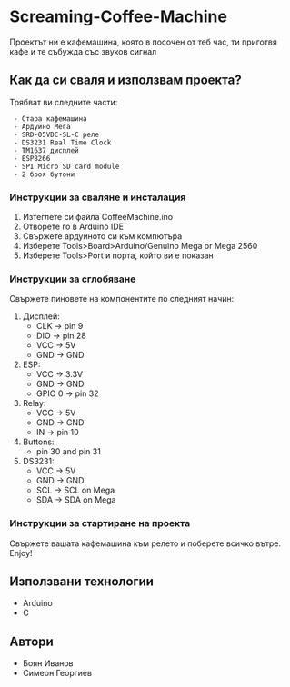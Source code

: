 # Screaming-Coffee-Machine

Проектът ни е кафемашина, която в посочен от теб час, ти приготвя кафе и те събужда със звуков сигнал


## Как да си сваля и използвам проекта?

Трябват ви следните части:

     - Стара кафемашина
     - Ардуино Мега
     - SRD-05VDC-SL-C реле
     - DS3231 Real Time Clock 
     - ТМ1637 дисплей
     - ESP8266
     - SPI Micro SD card module 
     - 2 броя бутони

### Инструкции за сваляне и инсталация

1) Изтеглете си файла CoffeeMachine.ino
2) Отворете го в Arduino IDE
3) Свържете ардуиното си към компютъра
4) Изберете Tools>Board>Arduino/Genuino Mega or Mega 2560
5) Изберете Tools>Port и порта, който ви е показан

### Инструкции за сглобяване
Свържете пиновете на компонентите по следният начин:

1) Дисплей:
      - CLK -> pin 9
      - DIO -> pin 28
      - VCC -> 5V
      - GND -> GND
2) ESP:
      - VCC -> 3.3V
      - GND -> GND
      - GPIO 0 -> pin 32
3) Relay:
      - VCC -> 5V
      - GND -> GND
      - IN -> pin 10
4) Buttons:
      - pin 30 and pin 31
5) DS3231:
      - VCC -> 5V
      - GND -> GND
      - SCL -> SCL on Mega
      - SDA -> SDA on Mega


### Инструкции за стартиране на проекта

Свържете вашата кафемашина към релето и поберете всичко вътре. Enjoy!

## Използвани технологии

* Arduino
* C

## Автори

* Боян Иванов
* Симеон Георгиев

